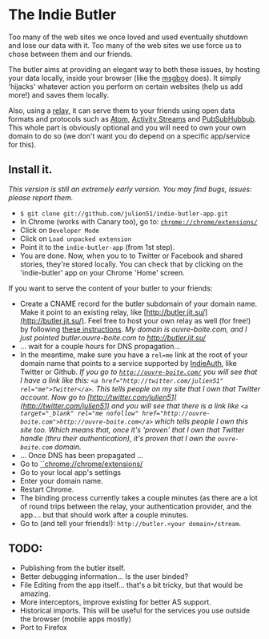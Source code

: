 # The Indie Butler

Too many of the web sites we once loved and used eventually shutdown and lose our data with it.
Too many of the web sites we use force us to chose between them and our friends.

The butler aims at providing an elegant way to both these issues, by hosting your data
locally, inside your browser (like the [msgboy](http://www.msgboy.com/) does). It simply
'hijacks' whatever action you perform on certain websites (help us add more!) and saves them
locally.

Also, using a [relay](https://github.com/julien51/indie-butler-relay), it can serve them
to your friends using open data formats and protocols such as [Atom](http://en.wikipedia.org/wiki/Atom_(standard)), [
Activity Streams](http://activitystrea.ms/) and [PubSubHubbub](https://code.google.com/p/pubsubhubbub/).
This whole part is obviously optional and you will need to own your own domain to do so (we don't
want you do depend on a specific app/service for this).

## Install it.

_This version is still an extremely early version. You may find bugs, issues: please report them._

* `$ git clone git://github.com/julien51/indie-butler-app.git`
* In Chrome (works with Canary too), go to: [`chrome://chrome/extensions/`](chrome://chrome/extensions/)
* Click on `Developer Mode`
* Click on `Load unpacked extension`
* Point it to the `indie-butler-app` (from 1st step).
* You are done. Now, when you to to Twitter or Facebook and shared stories, they're stored locally. You
can check that by clicking on the 'indie-butler' app on your Chrome 'Home' screen.

If you want to serve the content of your butler to your friends:
* Create a CNAME record for the butler subdomain of your domain name. Make it point to an existing relay, like [http://butler.jit.su/](http://butler.jit.su/). Feel free to host your own relay as well (for free!) by following [these instructions](https://github.com/julien51/indie-butler-relay). _My domain is ouvre-boite.com, and I just pointed butler.ouvre-boite.com to http://butler.jit.su/_
* ... wait for a couple hours for DNS propagation...
* In the meantime, make sure you have a `rel=me` link at the root of your domain name that points to a service supported by [IndieAuth](https://indieauth.com/), like Twitter or Github. _If you go to [`http://ouvre-boite.com/`](http://ouvre-boite.com/) you will see that I have a link like this: `<a href="http://twitter.com/julien51" rel="me">Twitter</a>`. This tells people on my site that I own that Twitter account. Now go to [http://twitter.com/julien51](http://twitter.com/julien51) and you will see that there is a link like `<a target="_blank" rel="me nofollow" href="http://ouvre-boite.com">http://ouvre-boite.com</a>` which tells people I own this site too. Which means that, once it's 'proven' that I own that Twitter handle (thru their authentication), it's proven that I own the `ouvre-boite.com` domain._
* ... Once DNS has been propagated ...
* Go to [``chrome://chrome/extensions/](chrome://chrome/extensions/)
* Go to your local app's settings
* Enter your domain name.
* Restart Chrome.
* The binding process currently takes a couple minutes (as there are a lot of round trips between the relay, your authentication provider, and the app.... but that should work after a couple minutes.
* Go to (and tell your friends!): `http://butler.<your domain>/stream`.


## TODO:
* Publishing from the butler itself.
* Better debugging information... Is the user binded?
* File Editing from the app itself... that's a bit tricky, but that would be amazing.
* More interceptors, improve existing for better AS support.
* Historical imports. This will be useful for the services you use outside
the browser (mobile apps mostly)
* Port to Firefox


